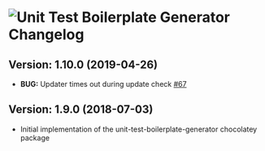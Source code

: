 # ![Unit Test Boilerplate Generator Changelog](https://img.shields.io/badge/Unit%20Test%20Boilerplate%20Generator-Package%20Changelog-blue.svg?style=for-the-badge)

## Version: 1.10.0 (2019-04-26)

- **BUG:** Updater times out during update check [#67](https://github.com/AdmiringWorm/chocolatey-packages/issues/67)

## Version: 1.9.0 (2018-07-03)

- Initial implementation of the unit-test-boilerplate-generator chocolatey package

